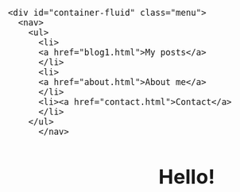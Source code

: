 
<html lang="en">
<head>
  <meta charset="UTF-8">
  <meta http-equiv="X-UA-Compatible" content="IE=Edge">
  <meta name="viewport" content="width=device-width, initial-scale=1">

  <title>Home</title>
  
  <!-- HTML -->
  

  <!-- Custom Styles -->
  <link rel="stylesheet" href="style.css">
<style>
body 
{
    font-size: 15pt;
  
}
a
{
  color:#E5ECFA;
  
}
nav
{
  background-color:#4886FF;
border-style:solid;
border-color: blue;
opacity: 0.5;

}

html{
  scroll-behavior: smooth;
}
li{
  list-style: none;
}
h1
{
text-align:center;
}
</style>
</head>

<body>
 
    <div id="container-fluid" class="menu">
      <nav>
        <ul>
          <li>
          <a href="blog1.html">My posts</a>
          </li>
          <li>
          <a href="about.html">About me</a>
          </li>
          <li><a href="contact.html">Contact</a>
          </li>
        </ul>
          </nav>
<p>
<h1>Hello!</h1>

   
 
  <!-- Project -->
  <script src="main.js"></script>
